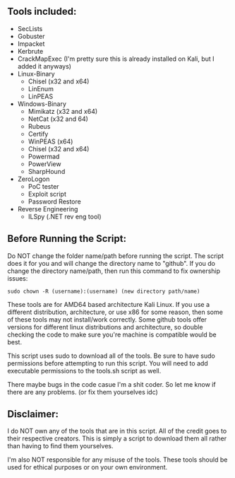 ## Tools included:

- SecLists
- Gobuster
- Impacket
- Kerbrute
- CrackMapExec (I'm pretty sure this is already installed on Kali, but I added it anyways)
- Linux-Binary
  - Chisel (x32 and x64)
  - LinEnum
  - LinPEAS
- Windows-Binary
  - Mimikatz (x32 and x64)
  - NetCat (x32 and 64)
  - Rubeus
  - Certify
  - WinPEAS (x64)
  - Chisel (x32 and x64)
  - Powermad
  - PowerView
  - SharpHound
- ZeroLogon
  - PoC tester
  - Exploit script
  - Password Restore
- Reverse Engineering
  - ILSpy (.NET rev eng tool)

## Before Running the Script:

Do NOT change the folder name/path before running the script. The script does it for you and will change the directory name to "github". If you do change the directory name/path, then run this command to fix ownership issues:
```
sudo chown -R (username):(username) (new directory path/name)
```

These tools are for AMD64 based architecture Kali Linux. If you use a different distribution, architecture, or use x86 for some reason, then some of these tools may not install/work correctly. Some github tools offer versions for different linux distributions and architecture, so double checking the code to make sure you're machine is compatible would be best. 

This script uses sudo to download all of the tools. Be sure to have sudo permissions before attempting to run this script.
You will need to add executable permissions to the tools.sh script as well. 

There maybe bugs in the code casue I'm a shit coder. So let me know if there are any problems. (or fix them yourselves idc)


## Disclaimer:

I do NOT own any of the tools that are in this script. All of the credit goes to their respective creators. This is simply a script to download them all rather than having to find them yourselves. 

I'm also NOT responsible for any misuse of the tools. These tools should be used for ethical purposes or on your own environment. 

